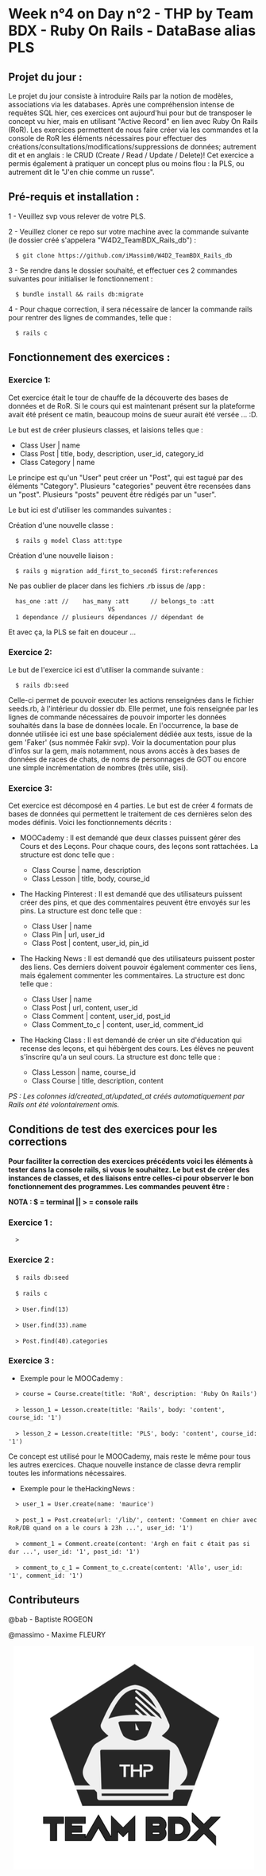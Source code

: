 # Week n°4 on Day n°2 - THP by Team BDX - Ruby On Rails - DataBase alias PLS

## Projet du jour :

Le projet du jour consiste à introduire Rails par la notion de modèles, associations via les databases. Après une compréhension intense de requêtes SQL hier, ces exercices ont aujourd'hui pour but de transposer le concept vu hier, mais en utilisant "Active Record" en lien avec Ruby On Rails (RoR). Les exercices permettent de nous faire créer via les commandes et la console de RoR les éléments nécessaires pour effectuer des créations/consultations/modifications/suppressions de données; autrement dit et en anglais : le CRUD (Create / Read / Update / Delete)! Cet exercice a permis également à pratiquer un concept plus ou moins flou : la PLS, ou autrement dit le "J'en chie comme un russe".

## Pré-requis et installation :

1 - Veuillez svp vous relever de votre PLS.

2 - Veuillez cloner ce repo sur votre machine avec la commande suivante (le dossier créé s'appelera "W4D2_TeamBDX_Rails_db") :

```
  $ git clone https://github.com/iMassim0/W4D2_TeamBDX_Rails_db
```

3 - Se rendre dans le dossier souhaité, et effectuer ces 2 commandes suivantes pour initialiser le fonctionnement :

```
  $ bundle install && rails db:migrate
```

4 - Pour chaque correction, il sera nécessaire de lancer la commande rails pour rentrer des lignes de commandes, telle que :

```
  $ rails c
```

## Fonctionnement des exercices :

### Exercice 1:

Cet exercice était le tour de chauffe de la découverte des bases de données et de RoR. Si le cours qui est maintenant présent sur la plateforme avait été présent ce matin, beaucoup moins de sueur aurait été versée ... :D.

Le but est de créer plusieurs classes, et laisions telles que :

  - Class User | name
  - Class Post | title, body, description, user_id, category_id
  - Class Category | name

Le principe est qu'un "User" peut créer un "Post", qui est tagué par des éléments "Category". Plusieurs "categories" peuvent être recensées dans un "post". Plusieurs "posts" peuvent être rédigés par un "user".

Le but ici est d'utiliser les commandes suivantes :

Création d'une nouvelle classe :
```
  $ rails g model Class att:type
```

Création d'une nouvelle liaison :
```
  $ rails g migration add_first_to_secondS first:references
```

Ne pas oublier de placer dans les fichiers .rb issus de /app :
```
  has_one :att //    has_many :att      // belongs_to :att
                            VS
  1 dependance // plusieurs dépendances // dépendant de
```

Et avec ça, la PLS se fait en douceur ...

### Exercice 2:

Le but de l'exercice ici est d'utiliser la commande suivante :
```
  $ rails db:seed
```
Celle-ci permet de pouvoir executer les actions renseignées dans le fichier seeds.rb, à l'intérieur du dossier db. Elle permet, une fois renseignée par les lignes de commande nécessaires de pouvoir importer les données souhaités dans la base de données locale. En l'occurrence, la base de donnée utilisée ici est une base spécialement dédiée aux tests, issue de la gem 'Faker' (sus nommée Fakir svp). Voir la documentation pour plus d'infos sur la gem, mais notamment, nous avons accès à des bases de données de races de chats, de noms de personnages de GOT ou encore une simple incrémentation de nombres (très utile, sisi).

### Exercice 3:

Cet exercice est décomposé en 4 parties. Le but est de créer 4 formats de bases de données qui permettent le traitement de ces dernières selon des modes définis. Voici les fonctionnements décrits :

  * MOOCademy : Il est demandé que deux classes puissent gérer des Cours et des Leçons. Pour chaque cours, des leçons sont rattachées. La structure est donc telle que :
    - Class Course | name, description
    - Class Lesson | title, body, course_id

  * The Hacking Pinterest : Il est demandé que des utilisateurs puissent créer des pins, et que des commentaires peuvent être envoyés sur les pins. La structure est donc telle que :
    - Class User | name
    - Class Pin | url, user_id
    - Class Post | content, user_id, pin_id

  * The Hacking News : Il est demandé que des utilisateurs puissent poster des liens. Ces derniers doivent pouvoir également commenter ces liens, mais également commenter les commentaires. La structure est donc telle que :
    - Class User | name
    - Class Post | url, content, user_id
    - Class Comment | content, user_id, post_id
    - Class Comment_to_c | content, user_id, comment_id

  * The Hacking Class : Il est demandé de créer un site d'éducation qui recense des leçons, et qui hébèrgent des cours. Les élèves ne peuvent s'inscrire qu'a un seul cours. La structure est donc telle que :
    - Class Lesson | name, course_id
    - Class Course | title, description, content

*PS : Les colonnes id/created_at/updated_at créés automatiquement par Rails ont été volontairement omis.*

## Conditions de test des exercices pour les corrections

**Pour faciliter la correction des exercices précédents voici les éléments à tester dans la console rails, si vous le souhaitez. Le but est de créer des instances de classes, et des liaisons entre celles-ci pour observer le bon fonctionnement des programmes. Les commandes peuvent être :**

**NOTA : $ = terminal || > = console rails**

### Exercice 1 :

```
  >
```

### Exercice 2 :

```
  $ rails db:seed

  $ rails c

  > User.find(13)

  > User.find(33).name

  > Post.find(40).categories
```

### Exercice 3 :

  * Exemple pour le MOOCademy :

```
  > course = Course.create(title: 'RoR', description: 'Ruby On Rails')

  > lesson_1 = Lesson.create(title: 'Rails', body: 'content', course_id: '1')

  > lesson_2 = Lesson.create(title: 'PLS', body: 'content', course_id: '1')
```

Ce concept est utilisé pour le MOOCademy, mais reste le même pour tous les autres exercices. Chaque nouvelle instance de classe devra remplir toutes les informations nécessaires.

  * Exemple pour le theHackingNews :

```
  > user_1 = User.create(name: 'maurice')

  > post_1 = Post.create(url: '/lib/', content: 'Comment en chier avec RoR/DB quand on a le cours à 23h ...', user_id: '1')

  > comment_1 = Comment.create(content: 'Argh en fait c était pas si dur ...', user_id: '1', post_id: '1')

  > comment_to_c_1 = Comment_to_c.create(content: 'Allo', user_id: '1', comment_id: '1')
```

## Contributeurs

@bab - Baptiste ROGEON

@massimo - Maxime FLEURY

<p align="center">
  <img src="THP_BDX.png"/>
</p>
